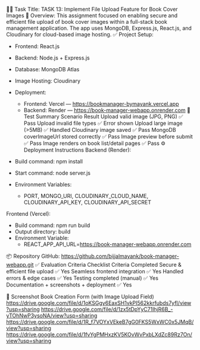 🧑‍💻 Task Title:
TASK 13: Implement File Upload Feature for Book Cover Images
📌 Overview:
This assignment focused on enabling secure and efficient file upload of book cover images within a full-stack book management application. The app uses MongoDB, Express.js, React.js, and Cloudinary for cloud-based image hosting.
✅ Project Setup:

- Frontend: React.js
- Backend: Node.js + Express.js
- Database: MongoDB Atlas
- Image Hosting: Cloudinary
- Deployment:
  - Frontend: Vercel — https://bookmanager-bymayank.vercel.app 
  - Backend: Render — https://book-manager-webapp.onrender.com
🧪 Test Summary
Scenario	Result
Upload valid image (JPG, PNG)	✅ Pass
Upload invalid file types	✅ Error shown
Upload large image (>5MB)	✅ Handled
Cloudinary image saved	✅ Pass
MongoDB coverImageUrl stored correctly	✅ Pass
Image preview before submit	✅ Pass
Image renders on book list/detail pages	✅ Pass
⚙️ Deployment Instructions
Backend (Render):

- Build command: npm install
- Start command: node server.js
- Environment Variables:
  - PORT, MONGO_URI, CLOUDINARY_CLOUD_NAME, CLOUDINARY_API_KEY, CLOUDINARY_API_SECRET

Frontend (Vercel):

- Build command: npm run build
- Output directory: build
- Environment Variable:
  - REACT_APP_API_URL=https://book-manager-webapp.onrender.com


📦 Repository
GitHub: https://github.com/bijjalmayank/book-manager-webapp.git
✅ Evaluation Criteria Checklist
Criteria	Completed
Secure & efficient file upload	✅ Yes
Seamless frontend integration	✅ Yes
Handled errors & edge cases	✅ Yes
Testing completed (manual)	✅ Yes
Documentation + screenshots + deployment	✅ Yes

🔗 Screenshot
Book Creation Form (with Image Upload Field)
https://drive.google.com/file/d/1oKSGgy6EaxSH1vkPI562kkrfubds7yfI/view?usp=sharing
https://drive.google.com/file/d/1zx5tDpYyC71lhjR6B_-yTOhNwP3ysoNA/view?usp=sharing
https://drive.google.com/file/d/1R_f7VOYxVEkeB7gG0FKS5WxWC0x5JMqB/view?usp=sharing
https://drive.google.com/file/d/1fvYgPMHxzKV5KOvWvPxbLXdZc89Rz7On/view?usp=sharing

